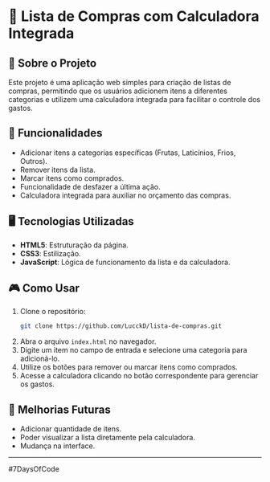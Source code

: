# 🛒 Lista de Compras com Calculadora Integrada

## 📌 Sobre o Projeto
Este projeto é uma aplicação web simples para criação de listas de compras, permitindo que os usuários adicionem itens a diferentes categorias e utilizem uma calculadora integrada para facilitar o controle dos gastos.

## 🚀 Funcionalidades
- Adicionar itens a categorias específicas (Frutas, Laticínios, Frios, Outros).
- Remover itens da lista.
- Marcar itens como comprados.
- Funcionalidade de desfazer a última ação.
- Calculadora integrada para auxiliar no orçamento das compras.

## 🖥️ Tecnologias Utilizadas
- **HTML5**: Estruturação da página.
- **CSS3**: Estilização.
- **JavaScript**: Lógica de funcionamento da lista e da calculadora.

## 🎮 Como Usar
1. Clone o repositório:
   ```sh
   git clone https://github.com/LucckD/lista-de-compras.git
   ```
2. Abra o arquivo `index.html` no navegador.
3. Digite um item no campo de entrada e selecione uma categoria para adicioná-lo.
4. Utilize os botões para remover ou marcar itens como comprados.
5. Acesse a calculadora clicando no botão correspondente para gerenciar os gastos.

## 📌 Melhorias Futuras
- Adicionar quantidade de itens.
- Poder visualizar a lista diretamente pela calculadora.
- Mudança na interface.

---
#7DaysOfCode